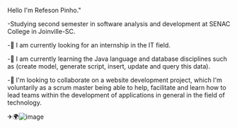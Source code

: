  Hello I'm Refeson Pinho."

-Studying second semester in software analysis and development at SENAC College in Joinville-SC.

-🔭 I am currently looking for an internship in the IT field.

-🌱 I am currently learning the Java language and database disciplines such as (create model, generate script, insert, update and query this data).

-👯 I'm looking to collaborate on a website development project, which I'm voluntarily as a scrum master being able to help, facilitate and learn how to lead teams within the development of applications in general in the field of technology.

✈🌍![image](https://user-images.githubusercontent.com/89049212/138754110-7eafac37-78a6-400a-86bb-8b100bc6cc9d.png)


